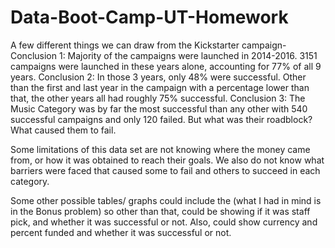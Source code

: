 # Data-Boot-Camp-UT-Homework

A few different things we can draw from the Kickstarter campaign- Conclusion 1: Majority of the campaigns were launched in 2014-2016. 3151 campaigns were launched in these years alone, accounting for 77% of all 9 years. Conclusion 2: In those 3 years, only 48% were successful. Other than the first and last year in the campaign with a percentage lower than that, the other years all had roughly 75% successful. Conclusion 3: The Music Category was by far the most successful than any other with 540 successful campaigns and only 120 failed. But what was their roadblock? What caused them to fail. 

Some limitations of this data set are not knowing where the money  came from, or how it was obtained to reach their goals. We also do not know what barriers were faced that caused some to fail and others to succeed in each category.


Some other possible tables/ graphs could include the (what I had in mind is in the Bonus problem) so other than that, could be showing if it was staff pick, and whether it was successful or not. Also, could show currency and percent funded and whether it was successful or not.


